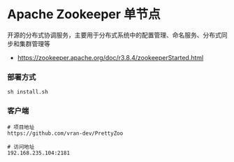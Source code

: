 # Apache Zookeeper 单节点

开源的分布式协调服务，主要用于分布式系统中的配置管理、命名服务、分布式同步和集群管理等

- https://zookeeper.apache.org/doc/r3.8.4/zookeeperStarted.html

### 部署方式
```shell
sh install.sh
```

### 客户端
```shell
# 项目地址
https://github.com/vran-dev/PrettyZoo

# 访问地址
192.168.235.104:2181
```
